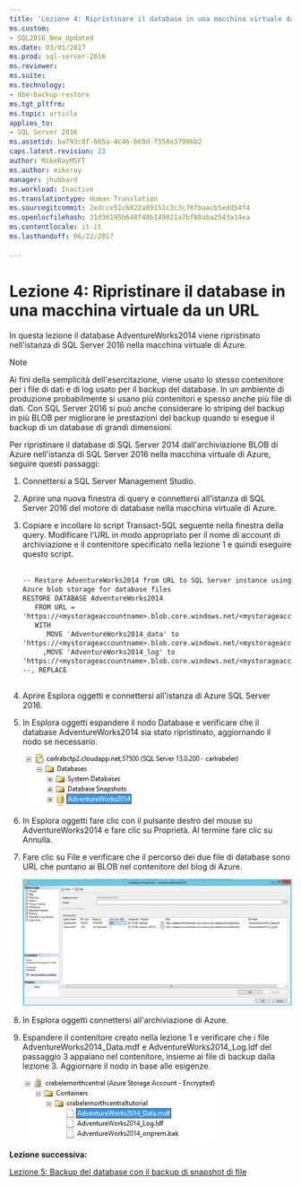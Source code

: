 ```yaml
---
title: 'Lezione 4: Ripristinare il database in una macchina virtuale da un URL | Microsoft Docs'
ms.custom:
- SQL2016_New_Updated
ms.date: 03/01/2017
ms.prod: sql-server-2016
ms.reviewer: 
ms.suite: 
ms.technology:
- dbe-backup-restore
ms.tgt_pltfrm: 
ms.topic: article
applies_to:
- SQL Server 2016
ms.assetid: ba793c8f-665a-4c46-b68d-f558a37906b2
caps.latest.revision: 23
author: MikeRayMSFT
ms.author: mikeray
manager: jhubbard
ms.workload: Inactive
ms.translationtype: Human Translation
ms.sourcegitcommit: 2edcce51c6822a89151c3c3c76fbaacb5edd54f4
ms.openlocfilehash: 31d30195b648f48b149021a7bf80aba2543a14ea
ms.contentlocale: it-it
ms.lasthandoff: 06/22/2017

---
```

# <a name="lesson-4-restore-database-to-virtual-machine-from-url"></a>Lezione 4: Ripristinare il database in una macchina virtuale da un URL
In questa lezione il database AdventureWorks2014 viene ripristinato nell'istanza di SQL Server 2016 nella macchina virtuale di Azure.  
  
> [!NOTE]  
> Ai fini della semplicità dell'esercitazione, viene usato lo stesso contenitore per i file di dati e di log usato per il backup del database. In un ambiente di produzione probabilmente si usano più contenitori e spesso anche più file di dati. Con SQL Server 2016 si può anche considerare lo striping del backup in più BLOB per migliorare le prestazioni del backup quando si esegue il backup di un database di grandi dimensioni.  
  
Per ripristinare il database di SQL Server 2014 dall'archiviazione BLOB di Azure nell'istanza di SQL Server 2016 nella macchina virtuale di Azure, seguire questi passaggi:  
  
1.  Connettersi a SQL Server Management Studio.  
  
2.  Aprire una nuova finestra di query e connettersi all'istanza di SQL Server 2016 del motore di database nella macchina virtuale di Azure.  
  
3.  Copiare e incollare lo script Transact-SQL seguente nella finestra della query. Modificare l'URL in modo appropriato per il nome di account di archiviazione e il contenitore specificato nella lezione 1 e quindi eseguire questo script.  
  
    ```  
  
    -- Restore AdventureWorks2014 from URL to SQL Server instance using Azure blob storage for database files  
    RESTORE DATABASE AdventureWorks2014   
       FROM URL = 'https://<mystorageaccountname>.blob.core.windows.net/<mystorageaccountcontainername>/AdventureWorks2014_onprem.bak'   
       WITH  
          MOVE 'AdventureWorks2014_data' to 'https://<mystorageaccountname>.blob.core.windows.net/<mystorageaccountcontainername>/AdventureWorks2014_Data.mdf'  
         ,MOVE 'AdventureWorks2014_log' to 'https://<mystorageaccountname>.blob.core.windows.net/<mystorageaccountcontainername>/AdventureWorks2014_Log.ldf'  
    --, REPLACE  
  
    ```  
  
4.  Aprire Esplora oggetti e connettersi all'istanza di Azure SQL Server 2016.  
  
5.  In Esplora oggetti espandere il nodo Database e verificare che il database AdventureWorks2014 sia stato ripristinato, aggiornando il nodo se necessario.  
  
    ![Database Adventure Works 2014 ripristinato in SQL Server 2016 in una macchina virtuale](../relational-databases/media/311f69a6-8443-4df5-8f30-3103c2472300.JPG "Database Adventure Works 2014 ripristinato in SQL Server 2016 in una macchina virtuale")  
  
6.  In Esplora oggetti fare clic con il pulsante destro del mouse su AdventureWorks2014 e fare clic su Proprietà. Al termine fare clic su Annulla.  
  
7.  Fare clic su File e verificare che il percorso dei due file di database sono URL che puntano ai BLOB nel contenitore del blog di Azure.  
  
    ![Proprietà del database con il percorso di file dati logici come URL](../relational-databases/media/cfeee576-6319-460e-9fa2-f0922e02ee23.JPG "Proprietà del database con il percorso di file dati logici come URL")  
  
8.  In Esplora oggetti connettersi all'archiviazione di Azure.  
  
9. Espandere il contenitore creato nella lezione 1 e verificare che i file AdventureWorks2014_Data.mdf e AdventureWorks2014_Log.ldf del passaggio 3 appaiano nel contenitore, insieme ai file di backup dalla lezione 3. Aggiornare il nodo in base alle esigenze.  
  
    ![File di dati e di log di Adventure Works 2014 visualizzati come file BLOB in un contenitore di Azure](../relational-databases/media/156c7d73-44be-4754-9653-04cccb6c3066.JPG "File di dati e di log di Adventure Works 2014 visualizzati come file BLOB in un contenitore di Azure")  
  
**Lezione successiva:**  
  
[Lezione 5: Backup del database con il backup di snapshot di file](../relational-databases/lesson-5-backup-database-using-file-snapshot-backup.md)  
  
  
  

